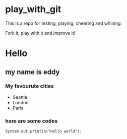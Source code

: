 # play_with_git

This is a repo for testing, playing, cheering and whining.

Fork it, play with it and improve it!

# Hello
## my name is **eddy**
### My favourute cities
- Seattle
- London
- Paris
### here are some codes
```
System.out.println("Hello world");
```



